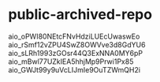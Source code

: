 # public-archived-repo

aio_oPWI80NEtcFNvHdziLUEcUwaswEo
aio_rSmf12vZPU4SwZ8OWVve3d8GdYU6
aio_sLRh1993zGOsr44Q3ExNNA0MY6pP
aio_mBwl77UZkIEA5hhjMp9Prwi1Px85
aio_GWJt99y9uVcLIJmIe9OuTZWmQH2i
